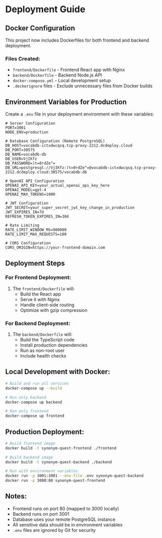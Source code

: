 # Deployment Guide

## Docker Configuration

This project now includes Dockerfiles for both frontend and backend deployment.

### Files Created:
- `frontend/Dockerfile` - Frontend React app with Nginx
- `backend/Dockerfile` - Backend Node.js API
- `docker-compose.yml` - Local development setup
- `.dockerignore` files - Exclude unnecessary files from Docker builds

## Environment Variables for Production

Create a `.env` file in your deployment environment with these variables:

```env
# Server Configuration
PORT=3001
NODE_ENV=production

# Database Configuration (Remote PostgreSQL)
DB_HOST=vocabdb-ictxdwcqsq.tcp-proxy-2212.dcdeploy.cloud
DB_PORT=30575
DB_NAME=vocabdb-db
DB_USER=VjIKfz
DB_PASSWORD=)t=0rdZe^=
DB_URL=postgresql://VjIKfz:)t=0rdZe^=@vocabdb-ictxdwcqsq.tcp-proxy-2212.dcdeploy.cloud:30575/vocabdb-db

# OpenAI API Configuration
OPENAI_API_KEY=your_actual_openai_api_key_here
OPENAI_MODEL=gpt-4
OPENAI_MAX_TOKENS=1000

# JWT Configuration
JWT_SECRET=your_super_secret_jwt_key_change_in_production
JWT_EXPIRES_IN=7d
REFRESH_TOKEN_EXPIRES_IN=30d

# Rate Limiting
RATE_LIMIT_WINDOW_MS=900000
RATE_LIMIT_MAX_REQUESTS=100

# CORS Configuration
CORS_ORIGIN=https://your-frontend-domain.com
```

## Deployment Steps

### For Frontend Deployment:
1. The `frontend/Dockerfile` will:
   - Build the React app
   - Serve it with Nginx
   - Handle client-side routing
   - Optimize with gzip compression

### For Backend Deployment:
1. The `backend/Dockerfile` will:
   - Build the TypeScript code
   - Install production dependencies
   - Run as non-root user
   - Include health checks

## Local Development with Docker:
```bash
# Build and run all services
docker-compose up --build

# Run only backend
docker-compose up backend

# Run only frontend
docker-compose up frontend
```

## Production Deployment:
```bash
# Build frontend image
docker build -t synonym-quest-frontend ./frontend

# Build backend image
docker build -t synonym-quest-backend ./backend

# Run with environment variables
docker run -p 3001:3001 --env-file .env synonym-quest-backend
docker run -p 3000:80 synonym-quest-frontend
```

## Notes:
- Frontend runs on port 80 (mapped to 3000 locally)
- Backend runs on port 3001
- Database uses your remote PostgreSQL instance
- All sensitive data should be in environment variables
- `.env` files are ignored by Git for security
